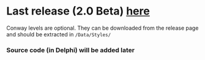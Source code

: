 
# Last release (2.0 Beta) [here](https://github.com/ericlangedijk/Lemmix/releases/tag/2.0)

Conway levels are optional. They can be downloaded from the release page and should be extracted in `/Data/Styles/`


### Source code (in Delphi) will be added later
